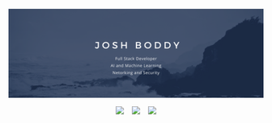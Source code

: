 [![Header](./banner.png "Header")](https://joshboddy.com/)

<div align="center">
<img src="https://img.shields.io/badge/OS-MacOS-informational?style=flat&logo=<LOGO_NAME>&logoColor=white&color=2bbc8a" />&nbsp;&nbsp;&nbsp;&nbsp;<img src="https://img.shields.io/badge/Language-JS and Python-informational?style=flat&logo=<LOGO_NAME>&logoColor=white&color=2bbc8a" />&nbsp;&nbsp;&nbsp;&nbsp;<img src="https://img.shields.io/badge/Sport-Volleyball-informational?style=flat&logo=<LOGO_NAME>&logoColor=white&color=2bbc8a" />
</div>


